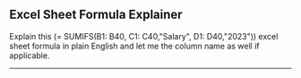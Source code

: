 ## Excel Sheet Formula Explainer

Explain this (= SUMIFS(B1: B40, C1: C40,"Salary", D1: D40,"2023")) excel sheet formula in plain English and let me the column name as well if applicable.

---